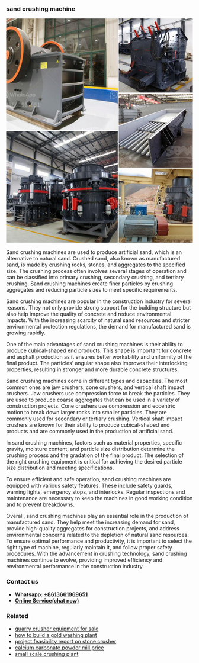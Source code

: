 <h3>sand crushing machine</h3><img src='1703042453.jpg' alt=''><p>Sand crushing machines are used to produce artificial sand, which is an alternative to natural sand. Crushed sand, also known as manufactured sand, is made by crushing rocks, stones, and aggregates to the specified size. The crushing process often involves several stages of operation and can be classified into primary crushing, secondary crushing, and tertiary crushing. Sand crushing machines create finer particles by crushing aggregates and reducing particle sizes to meet specific requirements.</p><p>Sand crushing machines are popular in the construction industry for several reasons. They not only provide strong support for the building structure but also help improve the quality of concrete and reduce environmental impacts. With the increasing scarcity of natural sand resources and stricter environmental protection regulations, the demand for manufactured sand is growing rapidly.</p><p>One of the main advantages of sand crushing machines is their ability to produce cubical-shaped end products. This shape is important for concrete and asphalt production as it ensures better workability and uniformity of the final product. The particles’ angular shape also improves their interlocking properties, resulting in stronger and more durable concrete structures.</p><p>Sand crushing machines come in different types and capacities. The most common ones are jaw crushers, cone crushers, and vertical shaft impact crushers. Jaw crushers use compression force to break the particles. They are used to produce coarse aggregates that can be used in a variety of construction projects. Cone crushers use compression and eccentric motion to break down larger rocks into smaller particles. They are commonly used for secondary or tertiary crushing. Vertical shaft impact crushers are known for their ability to produce cubical-shaped end products and are commonly used in the production of artificial sand.</p><p>In sand crushing machines, factors such as material properties, specific gravity, moisture content, and particle size distribution determine the crushing process and the gradation of the final product. The selection of the right crushing equipment is critical for achieving the desired particle size distribution and meeting specifications.</p><p>To ensure efficient and safe operation, sand crushing machines are equipped with various safety features. These include safety guards, warning lights, emergency stops, and interlocks. Regular inspections and maintenance are necessary to keep the machines in good working condition and to prevent breakdowns.</p><p>Overall, sand crushing machines play an essential role in the production of manufactured sand. They help meet the increasing demand for sand, provide high-quality aggregates for construction projects, and address environmental concerns related to the depletion of natural sand resources. To ensure optimal performance and productivity, it is important to select the right type of machine, regularly maintain it, and follow proper safety procedures. With the advancement in crushing technology, sand crushing machines continue to evolve, providing improved efficiency and environmental performance in the construction industry.</p><h3>Contact us</h3><ul><li><strong>Whatsapp:&nbsp;<a href="https://wa.me/8613661969651">+8613661969651</a></strong></li><li><a href="https://swt.shibang-china.com/?git&amp;zhl&amp;sand crushing machine"><strong>Online Service(chat now)</strong></a></li></ul><h3>Related</h3><ul><li><a href='quarry crusher equipment for sale.md'>quarry crusher equipment for sale</a></li><li><a href='how to build a gold washing plant.md'>how to build a gold washing plant</a></li><li><a href='project feasibility report on stone crusher.md'>project feasibility report on stone crusher</a></li><li><a href='calcium carbonate powder mill price.md'>calcium carbonate powder mill price</a></li><li><a href='small scale crushing plant.md'>small scale crushing plant</a></li></ul>